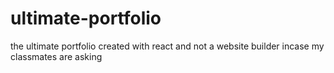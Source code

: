 # ultimate-portfolio
the ultimate portfolio
created with react and not a website builder incase my classmates are asking
